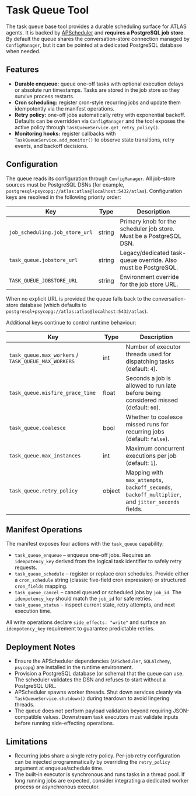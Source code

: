 # Task Queue Tool

The task queue base tool provides a durable scheduling surface for ATLAS agents.
It is backed by [APScheduler](https://apscheduler.readthedocs.io/) and **requires
a PostgreSQL job store**. By default the queue shares the conversation-store
connection managed by `ConfigManager`, but it can be pointed at a dedicated
PostgreSQL database when needed.

## Features

* **Durable enqueue:** queue one-off tasks with optional execution delays or
  absolute run timestamps. Tasks are stored in the job store so they survive
  process restarts.
* **Cron scheduling:** register cron-style recurring jobs and update them
  idempotently via the manifest operations.
* **Retry policy:** one-off jobs automatically retry with exponential backoff.
  Defaults can be overridden via `ConfigManager` and the tool exposes the active
  policy through `TaskQueueService.get_retry_policy()`.
* **Monitoring hooks:** register callbacks with
  `TaskQueueService.add_monitor()` to observe state transitions, retry events,
  and backoff decisions.

## Configuration

The queue reads its configuration through `ConfigManager`. All job-store sources
must be PostgreSQL DSNs (for example,
`postgresql+psycopg://atlas:atlas@localhost:5432/atlas`). Configuration keys are
resolved in the following priority order:

| Key | Type | Description |
| --- | ---- | ----------- |
| `job_scheduling.job_store_url` | string | Primary knob for the scheduler job store. Must be a PostgreSQL DSN. |
| `task_queue.jobstore_url` | string | Legacy/dedicated task-queue override. Also must be PostgreSQL. |
| `TASK_QUEUE_JOBSTORE_URL` | string | Environment override for the job store URL. |

When no explicit URL is provided the queue falls back to the conversation-store
database (which defaults to
`postgresql+psycopg://atlas:atlas@localhost:5432/atlas`).

Additional keys continue to control runtime behaviour:

| Key | Type | Description |
| --- | ---- | ----------- |
| `task_queue.max_workers` / `TASK_QUEUE_MAX_WORKERS` | int | Number of executor threads used for dispatching tasks (default: `4`). |
| `task_queue.misfire_grace_time` | float | Seconds a job is allowed to run late before being considered missed (default: `60`). |
| `task_queue.coalesce` | bool | Whether to coalesce missed runs for recurring jobs (default: `false`). |
| `task_queue.max_instances` | int | Maximum concurrent executions per job (default: `1`). |
| `task_queue.retry_policy` | object | Mapping with `max_attempts`, `backoff_seconds`, `backoff_multiplier`, and `jitter_seconds` fields. |

## Manifest Operations

The manifest exposes four actions with the `task_queue` capability:

* `task_queue_enqueue` – enqueue one-off jobs. Requires an `idempotency_key`
  derived from the logical task identifier to safely retry requests.
* `task_queue_schedule` – register or replace cron schedules. Provide either a
  `cron_schedule` string (classic five-field cron expression) or structured
  `cron_fields` mapping.
* `task_queue_cancel` – cancel queued or scheduled jobs by `job_id`. The
  `idempotency_key` should match the `job_id` for safe retries.
* `task_queue_status` – inspect current state, retry attempts, and next
  execution time.

All write operations declare `side_effects: "write"` and surface an
`idempotency_key` requirement to guarantee predictable retries.

## Deployment Notes

* Ensure the APScheduler dependencies (`APScheduler`, `SQLAlchemy`, `psycopg`)
  are installed in the runtime environment.
* Provision a PostgreSQL database (or schema) that the queue can use. The
  scheduler validates the DSN and refuses to start without a PostgreSQL URL.
* APScheduler spawns worker threads. Shut down services cleanly via
  `TaskQueueService.shutdown()` during teardown to avoid lingering threads.
* The queue does not perform payload validation beyond requiring JSON-compatible
  values. Downstream task executors must validate inputs before running
  side-effecting operations.

## Limitations

* Recurring jobs share a single retry policy. Per-job retry configuration can be
  injected programmatically by overriding the `retry_policy` argument at
  enqueue/schedule time.
* The built-in executor is synchronous and runs tasks in a thread pool. If long
  running jobs are expected, consider integrating a dedicated worker process or
  asynchronous executor.

